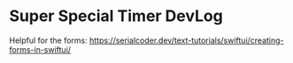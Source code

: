 #  Super Special Timer DevLog

Helpful for the forms:
https://serialcoder.dev/text-tutorials/swiftui/creating-forms-in-swiftui/

